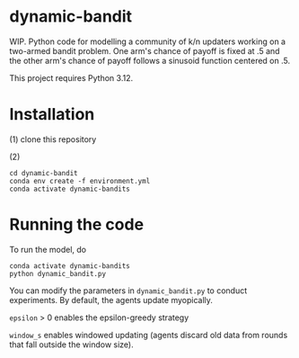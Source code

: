 # dynamic-bandit
WIP. 
Python code for modelling a community of k/n updaters working on a two-armed bandit problem. 
One arm's chance of payoff is fixed at .5 and the other arm's chance of payoff follows a sinusoid function centered on .5.

This project requires Python 3.12.

# Installation
(1) clone this repository

(2) 
```
cd dynamic-bandit
conda env create -f environment.yml
conda activate dynamic-bandits
```

# Running the code
To run the model, do
```
conda activate dynamic-bandits
python dynamic_bandit.py
```

You can modify the parameters in `dynamic_bandit.py` to conduct experiments. By default, the agents update myopically. 

`epsilon` > 0 enables the epsilon-greedy strategy

`window_s` enables windowed updating (agents discard old data from rounds that fall outside the window size).
